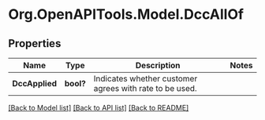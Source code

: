 # Org.OpenAPITools.Model.DccAllOf
## Properties

Name | Type | Description | Notes
------------ | ------------- | ------------- | -------------
**DccApplied** | **bool?** | Indicates whether customer agrees with rate to be used. | 

[[Back to Model list]](../README.md#documentation-for-models) [[Back to API list]](../README.md#documentation-for-api-endpoints) [[Back to README]](../README.md)

